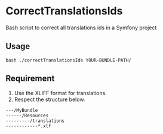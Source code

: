 # CorrectTranslationsIds
Bash script to correct all translations ids in a Symfony project

## Usage
```
bash ./correctTranslationsIds YOUR-BUNDLE-PATH/
```

## Requirement

1. Use the XLIFF format for translations.
2. Respect the structure below.

```
---/MyBundle
------/Resources
---------/translations
------------*.xlf

```
